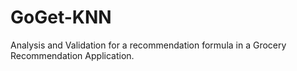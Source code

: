 # GoGet-KNN
Analysis and Validation for a recommendation formula in a Grocery Recommendation Application.
